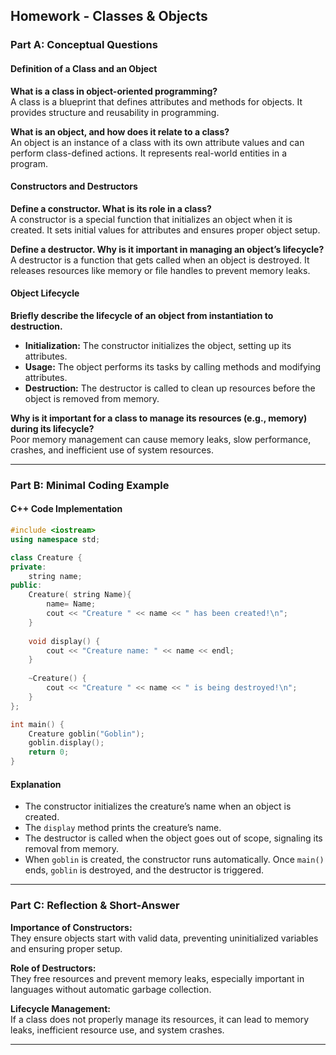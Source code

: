 ## Homework - Classes & Objects

### Part A: Conceptual Questions


#### **Definition of a Class and an Object**

**What is a class in object-oriented programming?**  
A class is a blueprint that defines attributes and methods for objects. It provides structure and reusability in programming.

**What is an object, and how does it relate to a class?**  
An object is an instance of a class with its own attribute values and can perform class-defined actions. It represents real-world entities in a program.

#### **Constructors and Destructors**

**Define a constructor. What is its role in a class?**  
A constructor is a special function that initializes an object when it is created. It sets initial values for attributes and ensures proper object setup.

**Define a destructor. Why is it important in managing an object’s lifecycle?**  
A destructor is a function that gets called when an object is destroyed. It releases resources like memory or file handles to prevent memory leaks.


#### **Object Lifecycle**

**Briefly describe the lifecycle of an object from instantiation to destruction.**

- **Initialization:** The constructor initializes the object, setting up its attributes.
- **Usage:** The object performs its tasks by calling methods and modifying attributes.
- **Destruction:** The destructor is called to clean up resources before the object is removed from memory.

**Why is it important for a class to manage its resources (e.g., memory) during its lifecycle?**  
Poor memory management can cause memory leaks, slow performance, crashes, and inefficient use of system resources.

---

### Part B: Minimal Coding Example

#### **C++ Code Implementation**

```cpp
#include <iostream>
using namespace std;

class Creature {
private:
    string name;
public:
    Creature( string Name){
        name= Name;
        cout << "Creature " << name << " has been created!\n";
    }
    
    void display() {
        cout << "Creature name: " << name << endl;
    }
    
    ~Creature() {
        cout << "Creature " << name << " is being destroyed!\n";
    }
};

int main() {
    Creature goblin("Goblin");
    goblin.display();
    return 0;
}
```

#### **Explanation**

- The constructor initializes the creature’s name when an object is created.
- The `display` method prints the creature’s name.
- The destructor is called when the object goes out of scope, signaling its removal from memory.
- When `goblin` is created, the constructor runs automatically. Once `main()` ends, `goblin` is destroyed, and the destructor is triggered.

---

### Part C: Reflection & Short-Answer

**Importance of Constructors:**  
They ensure objects start with valid data, preventing uninitialized variables and ensuring proper setup.

**Role of Destructors:**  
They free resources and prevent memory leaks, especially important in languages without automatic garbage collection.

**Lifecycle Management:**  
If a class does not properly manage its resources, it can lead to memory leaks, inefficient resource use, and system crashes.

---


